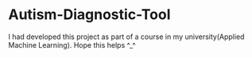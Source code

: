 # Autism-Diagnostic-Tool
I had developed this project as part of a course in my university(Applied Machine Learning). Hope this helps ^_^
